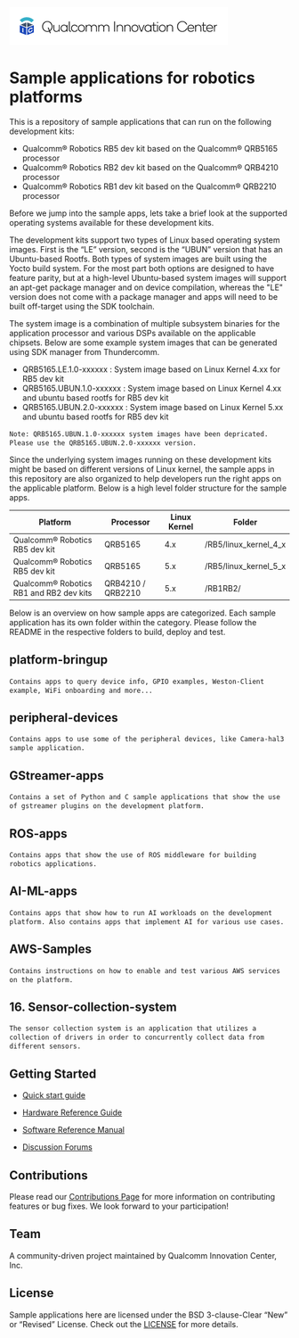 
![Qualcomm Innovation Center, Inc.](Docs/images/logo-quic-on@h68.png)

  

# Sample applications for robotics platforms

This is a repository of sample applications that can run on the following development kits:

 - Qualcomm® Robotics RB5 dev kit based on the Qualcomm® QRB5165 processor
 - Qualcomm® Robotics RB2 dev kit based on the Qualcomm® QRB4210 processor
 - Qualcomm® Robotics RB1 dev kit based on the Qualcomm® QRB2210 processor 


Before we jump into the sample apps, lets take a brief look at the supported operating systems available for these development kits.

The development kits support two types of Linux based operating system images. First is the “LE” version, second is the “UBUN” version that has an Ubuntu-based Rootfs. Both types of system images are built using the Yocto build system. For the most part both options are designed to have feature parity, but at a high-level Ubuntu-based system images will support an apt-get package manager and on device compilation, whereas the "LE" version does not come with a package manager and apps will need to be built off-target using the SDK toolchain.

  

The system image is a combination of multiple subsystem binaries for the application processor and various DSPs available on the applicable chipsets. Below are some example system images that can be generated using SDK manager from Thundercomm.

  

 - QRB5165.LE.1.0-xxxxxx : System image based on Linux Kernel 4.xx for RB5 dev kit
 - QRB5165.UBUN.1.0-xxxxxx : System image based on Linux Kernel 4.xx and ubuntu based rootfs for RB5 dev kit 
 - QRB5165.UBUN.2.0-xxxxxx : System image based on Linux Kernel 5.xx and ubuntu based rootfs for RB5 dev kit
  
```
Note: QRB5165.UBUN.1.0-xxxxxx system images have been depricated. Please use the QRB5165.UBUN.2.0-xxxxxx version.
```  

Since the underlying system images running on these development kits might be based on different versions of Linux kernel, the sample apps in this repository are also organized to help developers run the right apps on the applicable platform. Below is a high level folder structure for the sample apps.
 

| Platform | Processor | Linux Kernel | Folder |
|--|--|--|--|
| Qualcomm® Robotics RB5 dev kit |QRB5165 | 4.x | /RB5/linux_kernel_4_x |
| Qualcomm® Robotics RB5 dev kit |QRB5165 | 5.x | /RB5/linux_kernel_5_x |
| Qualcomm® Robotics RB1 and RB2 dev kits | QRB4210 / QRB2210 | 5.x | /RB1RB2/ |

  
  
  
Below is an overview on how sample apps are categorized. Each sample application has its own folder within the category.  Please follow the README in the respective folders to build, deploy and test.

  
  
  

## platform-bringup
```
Contains apps to query device info, GPIO examples, Weston-Client example, WiFi onboarding and more...
```
## peripheral-devices
```
Contains apps to use some of the peripheral devices, like Camera-hal3 sample application.
```
## GStreamer-apps
```
Contains a set of Python and C sample applications that show the use of gstreamer plugins on the development platform.
```
## ROS-apps
```
Contains apps that show the use of ROS middleware for building robotics applications.
```
## AI-ML-apps
```
Contains apps that show how to run AI workloads on the development platform. Also contains apps that implement AI for various use cases.
```
## AWS-Samples
```
Contains instructions on how to enable and test various AWS services on the platform.
```

  

## 16. Sensor-collection-system
```
The sensor collection system is an application that utilizes a collection of drivers in order to concurrently collect data from different sensors.
```

## Getting Started

* [Quick start guide](https://developer.qualcomm.com/qualcomm-robotics-rb5-kit/quick-start-guide)

* [Hardware Reference Guide](https://developer.qualcomm.com/qualcomm-robotics-rb5-kit/hardware-reference-guide)

* [Software Reference Manual](https://developer.qualcomm.com/qualcomm-robotics-rb5-kit/software-reference-manual)

* [Discussion Forums](https://developer.qualcomm.com/forum/qdn-forums/hardware/qualcomm-robotics-rb5-development-kit/67886)

  

## Contributions

Please read our [Contributions Page](CONTRIBUTING.md) for more information on contributing features or bug fixes. We look forward to your participation!

  

## Team

A community-driven project maintained by Qualcomm Innovation Center, Inc.

  

## License

Sample applications here are licensed under the BSD 3-clause-Clear “New” or “Revised” License. Check out the [LICENSE](LICENSE) for more details.